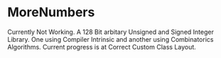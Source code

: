 # MoreNumbers
Currently Not Working. A 128 Bit arbitary Unsigned and Signed Integer Library. One using Compiler Intrinsic and another using Combinatorics Algorithms. Current progress is at Correct Custom Class Layout.
